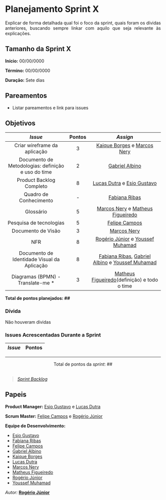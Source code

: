 # Planejamento Sprint X

<p align="justify">
Explicar de forma detalhada qual foi o foco da sprint, quais foram os dívidas anteriores, buscando sempre linkar com aquilo que seja relevante às explicações.
</p>


## Tamanho da Sprint X      
**Início:** 00/00/0000
   
**Término:** 00/00/0000   

**Duração:** Sete dias   

## Pareamentos   

- Listar pareamentos e link para issues

## Objetivos   

|     _Issue_      |    Pontos   |     *Assign*     |
|:----------------:|:-----------:|:----------------:|
| Criar wireframe da aplicação | 3 | [Kaique Borges](https://github.com/kaiqueborges) e [Marcos Nery](https://github.com/MarcosNBJ) |
| Documento de Metodologias: definição e uso do time | 2 | [Gabriel Albino](https://github.com/gabrielalbino) |
| Product Backlog Completo | 8 | [Lucas Dutra](https://github.com/lucasdutraf) e [Esio Gustavo](https://github.com/EsioFreitas) |
| Quadro de Conhecimento | - | [Fabiana Ribas](https://github.com/FabianaRibas) |
| Glossário | 5 | [Marcos Nery](https://github.com/MarcosNBJ) e [Matheus Figueiredo](https://github.com/Matheusss03) |
| Pesquisa de tecnologias | 5 | [Felipe Campos](https://github.com/fepas) |
| Documento de Visão | 3 | [Marcos Nery](https://github.com/MarcosNBJ) |
| NFR | 8 | [Rogério Júnior](https://github.com/rogerioo) e [Youssef Muhamad](https://github.com/youssef-md) |
| Documento de Identidade Visual da Aplicação | 8 | [Fabiana Ribas](https://github.com/FabianaRibas), [Gabriel Albino](https://github.com/gabrielalbino) e [Youssef Muhamad](https://github.com/youssef-md) |
| Diagramas (BPMN) - Translate-me * | 3 | [Matheus Figueiredo](https://github.com/Matheusss03)(definição) e todo o time|

<b>Total de pontos planejados: ##</b>  

### Dívida    

Não houveram dívidas

### Issues Acrescentadas Durante a Sprint  

|     _Issue_      |    Pontos   |
|:----------------:|:-----------:|

***

<div style="text-align: center"> Total de pontos da <i>sprint</i>: ## </div> <br>

<!---Colocar no link abaixo as issues alocadas no milestone da Sprint--->
> [_Sprint_ _Backlog_](https://github.com/)  

## Papeis


**Product Manager:** [Esio Gustavo](https://github.com/EsioFreitas) e [Lucas Dutra](https://github.com/lucasdutraf) 

**Scrum Master:** [Felipe Campos](https://github.com/fepas) e [Rogério Júnior](https://github.com/rogerioo)

**Equipe de Desenvolvimento:** 
- [Esio Gustavo](https://github.com/EsioFreitas)
- [Fabiana Ribas](https://github.com/FabianaRibas)
- [Felipe Campos](https://github.com/fepas)
- [Gabriel Albino](https://github.com/gabrielalbino)
- [Kaique Borges](https://github.com/kaiqueborges)
- [Lucas Dutra](https://github.com/lucasdutraf)
- [Marcos Nery](https://github.com/MarcosNBJ)
- [Matheus Figueiredo](https://github.com/Matheusss03)
- [Rogério Júnior](https://github.com/rogerioo)
- [Youssef Muhamad](https://github.com/youssef-md)

*Autor:* **[Rogério Júnior](https://github.com/rogerioo)**